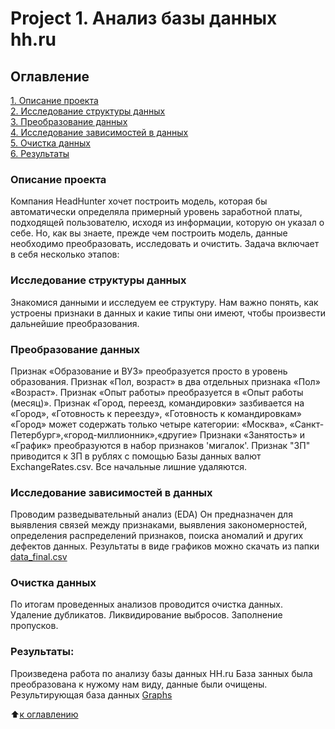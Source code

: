 # Project 1. Анализ базы данных hh.ru

## Оглавление  
[1. Описание проекта](https://github.com/shubinilya/GitHub_IDE/tree/main/Project%201.%20Анализ%20базы%20данных%20hh.ru#описание-проекта)  
[2. Исследование структуры данных](https://github.com/shubinilya/GitHub_IDE/tree/main/Project%201.%20Анализ%20базы%20данных%20hh.ru#исследование-структуры-данных)  
[3. Преобразование данных](https://github.com/shubinilya/GitHub_IDE/tree/main/Project%201.%20Анализ%20базы%20данных%20hh.ru#преобразование-данных)  
[4. Исследование зависимостей в данных](https://github.com/shubinilya/GitHub_IDE/tree/main/Project%201.%20Анализ%20базы%20данных%20hh.ru#исследование-зависимостей-в-данных)  
[5. Очистка данных](https://github.com/shubinilya/GitHub_IDE/tree/main/Project%201.%20Анализ%20базы%20данных%20hh.ru#очистка-данных)    
[6. Результаты](https://github.com/shubinilya/GitHub_IDE/tree/main/Project%201.%20Анализ%20базы%20данных%20hh.ru#результаты) 

### Описание проекта    
Компания HeadHunter хочет построить модель, которая бы автоматически определяла примерный уровень заработной платы, подходящей пользователю, исходя из информации, которую он указал о себе. Но, как вы знаете, прежде чем построить модель, данные необходимо преобразовать, исследовать и очистить. 
Задача включает в себя несколько этапов:

### Исследование структуры данных   
Знакомися данными и исследуем ее структуру. 
Нам важно понять, как устроены признаки в данных и какие типы они имеют, чтобы произвести дальнейшие преобразования.

### Преобразование данных
Признак «Образование и ВУЗ» преобразуется просто в уровень образования. 
Признак «Пол, возраст» в два отдельных признака «Пол» «Возраст». 
Признак «Опыт работы» преобразуется в «Опыт работы (месяц)». 
Признак «Город, переезд, командировки» зазбивается на «Город», «Готовность к переезду», «Готовность к командировкам»
«Город» может содержать только четыре категории: «Москва», «Санкт-Петербург»,«город-миллионник»,«другие»
Признаки «Занятость» и «График» преобразуются в набор признаков 'мигалок'. 
Признак "ЗП" приводится к ЗП в рублях с помощью Базы данных валют ExchangeRates.csv. 
Все начальные лишние удаляются.

### Исследование зависимостей в данных 
Проводим разведывательный анализ (EDA)
Он предназначен для выявления связей между признаками, выявления закономерностей, определения распределений признаков, поиска аномалий и других дефектов данных.
Результаты в виде графиков можно скачать из папки [data_final.csv](https://github.com/shubinilya/GitHub_IDE/blob/main/Project%201.%20Анализ%20базы%20данных%20hh.ru/Data/data_final.csv)

### Очистка данных  
По итогам проведенных анализов проводится очистка данных.
Удаление дубликатов. 
Ликвидирование выбросов. 
Заполнение пропусков. 

### Результаты:  
Произведена работа по анализу базы данных HH.ru 
База занных была преобразована к нужому нам виду, данные были очищены. 
Результирующая база данных [Graphs](https://github.com/shubinilya/GitHub_IDE/tree/main/Project%201.%20Анализ%20базы%20данных%20hh.ru/Graphs)

:arrow_up:[к оглавлению](https://github.com/shubinilya/GitHub_IDE/tree/main/Project%201.%20Анализ%20базы%20данных%20hh.ru#project-1-анализ-базы-данных-hhru)

